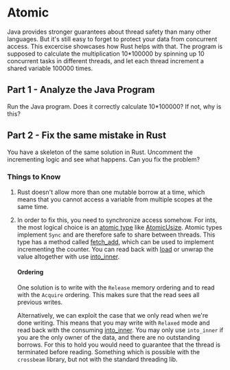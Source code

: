 # Atomic

Java provides stronger guarantees about thread safety than many other languages. But it's still easy
to forget to protect your data from concurrent access. This excercise showcases how Rust
helps with that. The program is supposed to calculate the multiplication 10*100000 by spinning up
10 concurrent tasks in different threads, and let each thread increment a shared variable 100000 times.  

## Part 1 - Analyze the Java Program

Run the Java program. Does it correctly calculate 10*100000? If not, why is this? 

## Part 2 - Fix the same mistake in Rust

You have a skeleton of the same solution in Rust. Uncomment the incrementing logic and see what
happens. Can you fix the problem?

### Things to Know

1. Rust doesn't allow more than one mutable borrow at a time, which means
   that you cannot access a variable from multiple scopes at the same time.

2. In order to fix this, you need to synchronize access somehow. For ints, the
   most logical choice is an [atomic type](https://doc.rust-lang.org/std/sync/atomic/)
   like [AtomicUsize](https://doc.rust-lang.org/std/sync/atomic/struct.AtomicUsize.html).
   Atomic types implement `Sync` and are therefore safe to share between threads.
   This type has a method called [fetch_add](https://doc.rust-lang.org/std/sync/atomic/struct.AtomicUsize.html#method.fetch_add),
   which can be used to implement incrementing the counter.
   You can read back with [load](https://doc.rust-lang.org/std/sync/atomic/struct.AtomicUsize.html#method.load) or
   unwrap the value altogether with use [into_inner](https://doc.rust-lang.org/std/sync/atomic/struct.AtomicUsize.html#method.into_inner).  

   #### Ordering
   One solution is to write with the `Release` memory ordering and to read with the
   `Acquire` ordering. This makes sure that the read sees all previous writes. 

   Alternatively, we can exploit the case that we only read when we're done writing.
   This means that you may write with `Relaxed` mode and read back with the consuming
   [into_inner](https://doc.rust-lang.org/std/sync/atomic/struct.AtomicUsize.html#method.into_inner).
   You may only use `into_inner` if you are the only owner of the data, and there are
   no outstanding borrows. For this to hold you would need to guarantee that the thread is
   terminated before reading. Something which is possible with the `crossbeam` library, but 
   not with the standard threading lib.